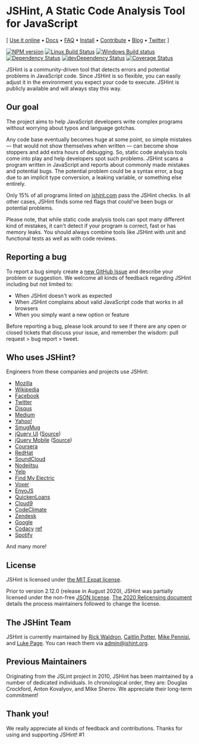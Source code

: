 # JSHint, A Static Code Analysis Tool for JavaScript

\[ [Use it online](http://jshint.com/) •
[Docs](http://jshint.com/docs/) • [FAQ](http://jshint.com/docs/faq) •
[Install](http://jshint.com/install/) •
[Contribute](http://jshint.com/contribute/) •
[Blog](http://jshint.com/blog/) • [Twitter](https://twitter.com/jshint/) \]

[![NPM version](https://img.shields.io/npm/v/jshint.svg?style=flat)](https://www.npmjs.com/package/jshint)
[![Linux Build Status](https://img.shields.io/travis/jshint/jshint/master.svg?style=flat&label=Linux%20build)](https://travis-ci.org/jshint/jshint)
[![Windows Build status](https://img.shields.io/appveyor/ci/jshint/jshint/master.svg?style=flat&label=Windows%20build)](https://ci.appveyor.com/project/jshint/jshint/branch/master)
[![Dependency Status](https://img.shields.io/david/jshint/jshint.svg?style=flat)](https://david-dm.org/jshint/jshint)
[![devDependency Status](https://img.shields.io/david/dev/jshint/jshint.svg?style=flat)](https://david-dm.org/jshint/jshint#info=devDependencies)
[![Coverage Status](https://img.shields.io/coveralls/jshint/jshint.svg?style=flat)](https://coveralls.io/r/jshint/jshint?branch=master)

JSHint is a community-driven tool that detects errors and potential problems in
JavaScript code. Since JSHint is so flexible, you can easily adjust it in 
the environment you expect your code to execute. JSHint is publicly available
and will always stay this way.

## Our goal

The project aims to help JavaScript developers write complex programs
without worrying about typos and language gotchas.

Any code base eventually becomes huge at some point, so simple mistakes — that
would not show themselves when written — can become show stoppers and add 
extra hours of debugging. So, static code analysis tools come into play
and help developers spot such problems. JSHint scans a program written in
JavaScript and reports about commonly made mistakes and potential bugs. The
potential problem could be a syntax error, a bug due to an implicit type
conversion, a leaking variable, or something else entirely.

Only 15% of all programs linted on [jshint.com](http://jshint.com) pass the
JSHint checks. In all other cases, JSHint finds some red flags that could've
been bugs or potential problems.

Please note, that while static code analysis tools can spot many different kind
of mistakes, it can't detect if your program is correct, fast or has memory
leaks. You should always combine tools like JSHint with unit and functional
tests as well as with code reviews.

## Reporting a bug

To report a bug simply create a
[new GitHub Issue](https://github.com/jshint/jshint/issues/new) and describe
your problem or suggestion. We welcome all kinds of feedback regarding
JSHint including but not limited to:

 * When JSHint doesn't work as expected
 * When JSHint complains about valid JavaScript code that works in all browsers
 * When you simply want a new option or feature

Before reporting a bug, please look around to see if there are any open or closed tickets
that discuss your issue, and remember the wisdom: pull request > bug report > tweet.

## Who uses JSHint?

Engineers from these companies and projects use JSHint:

* [Mozilla](https://www.mozilla.org/)
* [Wikipedia](https://wikipedia.org/)
* [Facebook](https://facebook.com/)
* [Twitter](https://twitter.com/)
* [Disqus](https://disqus.com/)
* [Medium](https://medium.com/)
* [Yahoo!](https://yahoo.com/)
* [SmugMug](http://smugmug.com/)
* [jQuery UI](https://jqueryui.com/) ([Source](https://github.com/jquery/jquery-ui/blob/master/package.json))
* [jQuery Mobile](https://jquerymobile.com/) ([Source](https://github.com/jquery/jquery-mobile/blob/master/package.json#))
* [Coursera](http://coursera.com/)
* [RedHat](http://redhat.com/)
* [SoundCloud](http://soundcloud.com/)
* [Nodejitsu](http://nodejitsu.com/)
* [Yelp](https://yelp.com/)
* [Find My Electric](https://www.findmyelectric.com/)
* [Voxer](http://voxer.com/)
* [EnyoJS](http://enyojs.com/)
* [QuickenLoans](http://quickenloans.com/)
* [Cloud9](http://c9.io/)
* [CodeClimate](https://codeclimate.com/)
* [Zendesk](http://zendesk.com/)
* [Google](https://www.google.com/)
* [Codacy](https://www.codacy.com) [ref](https://support.codacy.com/hc/en-us/articles/207995005-Special-Thanks)
* [Spotify](https://www.spotify.com)

And many more!

## License

JSHint is licensed under [the MIT Expat
license](https://www.gnu.org/licenses/license-list.html#Expat).

Prior to version 2.12.0 (release in August 2020), JSHint was partially licensed
under the non-free [JSON
license](https://www.gnu.org/licenses/license-list.html#JSON). [The 2020
Relicensing document](http://jshint.com/relicensing-2020/) details the process
maintainers followed to change the license.

## The JSHint Team

JSHint is currently maintained by [Rick Waldron](https://github.com/rwaldron/),
[Caitlin Potter](https://github.com/caitp/), [Mike
Pennisi](https://github.com/jugglinmike/), and [Luke
Page](https://github.com/lukeapage). You can reach them via admin@jshint.org.

## Previous Maintainers

Originating from the JSLint project in 2010, JSHint has been maintained by a
number of dedicated individuals. In chronological order, they are: Douglas
Crockford, Anton Kovalyov, and Mike Sherov. We appreciate their long-term
commitment!

## Thank you!

We really appreciate all kinds of feedback and contributions. Thanks for using and supporting JSHint!
#1
